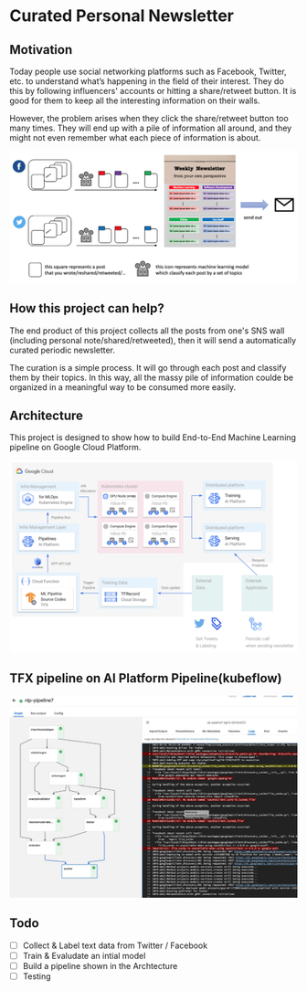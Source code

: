 # Curated Personal Newsletter

## Motivation
Today people use social networking platforms such as Facebook, Twitter, etc. to understand what’s happening in the field of their interest. They do this by following influencers' accounts or hitting a share/retweet button. It is good for them to keep all the interesting information on their walls.

However, the problem arises when they click the share/retweet button too many times. They will end up with a pile of information all around, and they might not even remember what each piece of information is about.

![](./assets/image/overview.png)

## How this project can help?
The end product of this project collects all the posts from one's SNS wall (including personal note/shared/retweeted), then it will send a automatically curated periodic newsletter. 

The curation is a simple process. It will go through each post and classify them by their topics. In this way, all the massy pile of information coulde be organized in a meaningful way to be consumed more easily.

## Architecture
This project is designed to show how to build End-to-End Machine Learning pipeline on Google Cloud Platform. 

![](./assets/image/architecture_v2.png)

## TFX pipeline on AI Platform Pipeline(kubeflow)

![](assets/image/kubeflow-run.jpg)

## Todo
- [ ] Collect & Label text data from Twitter / Facebook
- [ ] Train & Evaludate an intial model 
- [ ] Build a pipeline shown in the Archtecture
- [ ] Testing
